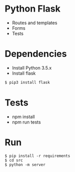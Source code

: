 # Python Flask

* Routes and templates
* Forms
* Tests

# Dependencies

* Install Python 3.5.x 
* Install flask

```bash
$ pip3 install flask
```

# Tests

* npm install
* npm run tests

# Run
```
$ pip install -r requirements
$ cd src
$ python -m server

```
